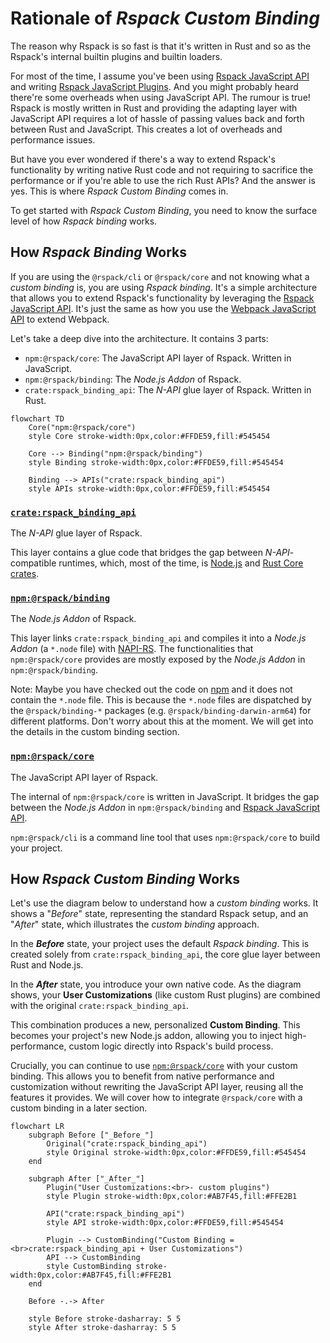 # Rationale of _Rspack Custom Binding_

The reason why Rspack is so fast is that it's written in Rust and so as the Rspack's internal builtin plugins and builtin loaders.

For most of the time, I assume you've been using [Rspack JavaScript API](https://rspack.rs/api/index.html) and writing [Rspack JavaScript Plugins](https://rspack.rs/api/plugin-api). And you might probably heard there're some overheads when using JavaScript API. The rumour is true! Rspack is mostly written in Rust and providing the adapting layer with JavaScript API requires a lot of hassle of passing values back and forth between Rust and JavaScript. This creates a lot of overheads and performance issues.

But have you ever wondered if there's a way to extend Rspack's functionality by writing native Rust code and not requiring to sacrifice the performance or if you're able to use the rich Rust APIs? And the answer is yes. This is where _Rspack Custom Binding_ comes in.

To get started with _Rspack Custom Binding_, you need to know the surface level of how _Rspack binding_ works.

## How _Rspack Binding_ Works

If you are using the `@rspack/cli` or `@rspack/core` and not knowing what a _custom binding_ is, you are using _Rspack binding_. It's a simple architecture that allows you to extend Rspack's functionality by leveraging the [Rspack JavaScript API](https://rspack.rs/api/index.html). It's just the same as how you use the [Webpack JavaScript API](https://webpack.js.org/api/) to extend Webpack.

Let's take a deep dive into the architecture. It contains 3 parts:

- `npm:@rspack/core`: The JavaScript API layer of Rspack. Written in JavaScript.
- `npm:@rspack/binding`: The _Node.js Addon_ of Rspack.
- `crate:rspack_binding_api`: The _N-API_ glue layer of Rspack. Written in Rust.

```mermaid
flowchart TD
    Core("npm:@rspack/core")
    style Core stroke-width:0px,color:#FFDE59,fill:#545454

    Core --> Binding("npm:@rspack/binding")
    style Binding stroke-width:0px,color:#FFDE59,fill:#545454

    Binding --> APIs("crate:rspack_binding_api")
    style APIs stroke-width:0px,color:#FFDE59,fill:#545454
```

### [`crate:rspack_binding_api`](https://github.com/web-infra-dev/rspack/tree/main/crates/rspack_binding_api)

The _N-API_ glue layer of Rspack.

This layer contains a glue code that bridges the gap between _N-API_-compatible runtimes, which, most of the time, is [Node.js](https://nodejs.org) and [Rust Core crates](https://github.com/web-infra-dev/rspack/tree/main/crates).

### [`npm:@rspack/binding`](https://github.com/web-infra-dev/rspack/tree/main/crates/node_binding)

The _Node.js Addon_ of Rspack.

This layer links `crate:rspack_binding_api` and compiles it into a _Node.js Addon_ (a `*.node` file) with [NAPI-RS](https://github.com/napi-rs/napi-rs). The functionalities that `npm:@rspack/core` provides are mostly exposed by the _Node.js Addon_ in `npm:@rspack/binding`.

Note: Maybe you have checked out the code on [npm](https://www.npmjs.com/package/@rspack/binding?activeTab=code) and it does not contain the `*.node` file. This is because the `*.node` files are dispatched by the `@rspack/binding-*` packages (e.g. `@rspack/binding-darwin-arm64`) for different platforms. Don't worry about this at the moment. We will get into the details in the custom binding section.

### [`npm:@rspack/core`](https://github.com/web-infra-dev/rspack/tree/main/packages/rspack)

The JavaScript API layer of Rspack.

The internal of `npm:@rspack/core` is written in JavaScript. It bridges the gap between the _Node.js Addon_ in `npm:@rspack/binding` and [Rspack JavaScript API](https://rspack.rs/api/index.html).

`npm:@rspack/cli` is a command line tool that uses `npm:@rspack/core` to build your project.

## How _Rspack Custom Binding_ Works

Let's use the diagram below to understand how a _custom binding_ works. It shows a "_Before_" state, representing the standard Rspack setup, and an "_After_" state, which illustrates the _custom binding_ approach.

In the **_Before_** state, your project uses the default _Rspack binding_. This is created solely from `crate:rspack_binding_api`, the core glue layer between Rust and Node.js.

In the **_After_** state, you introduce your own native code. As the diagram shows, your **User Customizations** (like custom Rust plugins) are combined with the original `crate:rspack_binding_api`.

This combination produces a new, personalized **Custom Binding**. This becomes your project's new Node.js addon, allowing you to inject high-performance, custom logic directly into Rspack's build process.

Crucially, you can continue to use [`npm:@rspack/core`](#npmrspackcore) with your custom binding. This allows you to benefit from native performance and customization without rewriting the JavaScript API layer, reusing all the features it provides. We will cover how to integrate `@rspack/core` with a custom binding in a later section.

```mermaid
flowchart LR
    subgraph Before ["_Before_"]
        Original("crate:rspack_binding_api")
        style Original stroke-width:0px,color:#FFDE59,fill:#545454
    end

    subgraph After ["_After_"]
        Plugin("User Customizations:<br>- custom plugins")
        style Plugin stroke-width:0px,color:#AB7F45,fill:#FFE2B1

        API("crate:rspack_binding_api")
        style API stroke-width:0px,color:#FFDE59,fill:#545454

        Plugin --> CustomBinding("Custom Binding = <br>crate:rspack_binding_api + User Customizations")
        API --> CustomBinding
        style CustomBinding stroke-width:0px,color:#AB7F45,fill:#FFE2B1
    end

    Before -.-> After

    style Before stroke-dasharray: 5 5
    style After stroke-dasharray: 5 5
```
